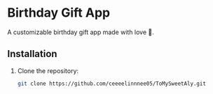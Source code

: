 # Birthday Gift App

A customizable birthday gift app made with love 💖.

## Installation

1. Clone the repository:
   ```bash
   git clone https://github.com/ceeeelinnnee05/ToMySweetAly.git